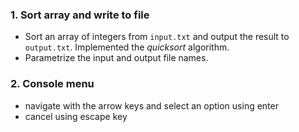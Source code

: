 ### 1. Sort array and write to file
- Sort an array of integers from `input.txt` and output the result to `output.txt`. Implemented the _quicksort_ algorithm.
- Parametrize the input and output file names.

### 2. Console menu
- navigate with the arrow keys and select an option using enter
- cancel using escape key